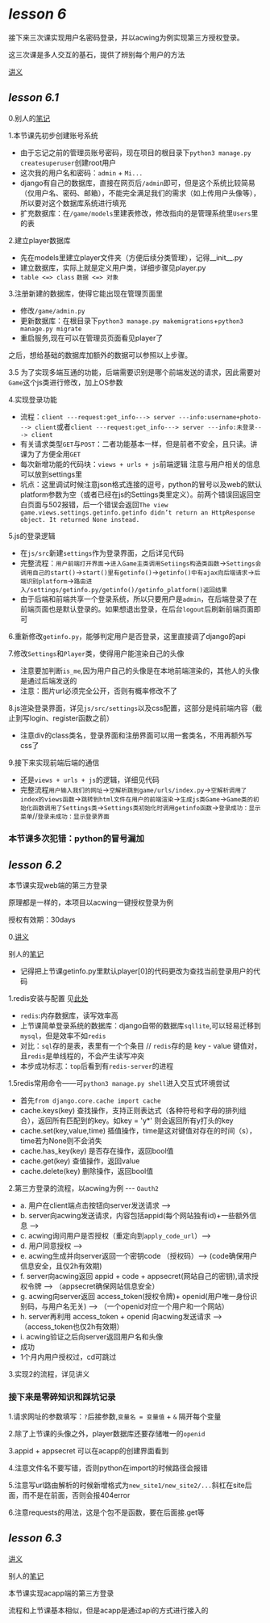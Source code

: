 #  *lesson 6*
接下来三次课实现用户名密码登录，并以acwing为例实现第三方授权登录。

这三次课是多人交互的基石，提供了辨别每个用户的方法

[讲义](https://www.acwing.com/file_system/file/content/whole/index/content/3294700/)

## *lesson 6.1*
0.别人的[笔记](https://www.acwing.com/solution/content/79314/)

1.本节课先初步创建账号系统
- 由于忘记之前的管理员账号密码，现在项目的根目录下`python3 manage.py createsuperuser`创建root用户
- 这次我的用户名和密码：`admin` + `Mi...`
- django有自己的数据库，直接在网页后`/admin`即可，但是这个系统比较简易（仅用户名、密码、邮箱），不能完全满足我们的需求（如上传用户头像等），所以要对这个数据库系统进行填充
- 扩充数据库：在`/game/models`里建表修改，修改指向的是管理系统里`Users`里的表

2.建立player数据库
- 先在models里建立player文件夹（方便后续分类管理），记得__init__.py
- 建立数据库，实际上就是定义用户类，详细步骤见player.py
- `table <=> class`  `数据 <=> 对象 ` 

3.注册新建的数据库，使得它能出现在管理页面里
- 修改`/game/admin.py`
- 更新数据库：在根目录下`python3 manage.py makemigrations`+`python3 manage.py migrate`
- 重启服务,现在可以在管理员页面看见player了

之后，想给基础的数据库加额外的数据可以参照以上步骤。

3.5 为了实现多端互通的功能，后端需要识别是哪个前端发送的请求，因此需要对`Game`这个js类进行修改，加上OS参数

4.实现登录功能
- 流程：`client ---request:get_info---> server ---info:username+photo---> client`或者`client ---request:get_info---> server ---info:未登录---> client`
- 有关请求类型`GET`与`POST`：二者功能基本一样，但是前者不安全，且只读。讲课为了方便全用`GET`
- 每次新增功能的代码块：`views + urls + js`前端逻辑   注意与用户相关的信息可以放到settings里
- 坑点：这里调试时候注意json格式连接的逗号，python的冒号以及web的默认platform参数为空（或者已经在js的Settings类里定义）。前两个错误回返回空白页面与502报错，后一个错误会返回`The view game.views.settings.getinfo.getinfo didn’t return an HttpResponse object. It returned None instead.`

5.js的登录逻辑
- 在`js/src`新建`settings`作为登录界面，之后详见代码
- 完整流程：`用户前端打开界面`->`进入Game主类调用Setiings构造类函数`->`Settings会调用自己的start()`->`start()里有getinfo()`->`getinfo()中有ajax向后端请求`->`后端识别platform`->`路由进入/settings/getinfo.py/getinfo()/getinfo_platform()返回结果`
- 由于后端和前端共享一个登录系统，所以只要用户是`admin`，在后端登录了在前端页面也是默认登录的。如果想退出登录，在后台`logout`后刷新前端页面即可

6.重新修改`getinfo.py`，能够判定用户是否登录，这里直接调了django的api

7.修改`Settings`和`Player`类，使得用户能渲染自己的头像
- 注意要加判断`is_me`,因为用户自己的头像是在本地前端渲染的，其他人的头像是通过后端发送的
- 注意：图片url必须完全公开，否则有概率修改不了

8.js渲染登录界面，详见`js/src/settings`以及css配置，这部分是纯前端内容（截止到写login、register函数之前）
- 注意div的class类名，登录界面和注册界面可以用一套类名，不用再额外写css了

9.接下来实现前端后端的通信
- 还是`views + urls + js`的逻辑，详细见代码
- 完整流程`用户输入我们的网址`->`空解析跳到game/urls/index.py`->`空解析调用了index的views函数`->`跳转到html文件在用户的前端渲染`->`生成js类Game`->`Game类的初始化函数调用了Settings类`->`Settings类初始化时调用getinfo函数`->`登录成功：显示菜单`//`登录未成功：显示登录界面`

### 本节课多次犯错：python的冒号漏加

## *lesson 6.2*
本节课实现web端的第三方登录

原理都是一样的，本项目以acwing一键授权登录为例

授权有效期：30days

0.[讲义](https://www.acwing.com/blog/content/12466/)

别人的[笔记](https://www.acwing.com/solution/content/79354/)

- 记得把上节课getinfo.py里默认player[0]的代码更改为查找当前登录用户的代码

1.redis安装与配置 见[此处](https://www.acwing.com/file_system/file/content/whole/index/content/3294700/)
- `redis`:内存数据库，读写效率高
- 上节课简单登录系统的数据库：django自带的数据库`sqllite`,可以轻易迁移到`mysql`，但是效率不如`redis`
- 对比：`sql`存的是表，表里有一个个条目   // `redis`存的是 key - value 键值对，且`redis`是单线程的，不会产生读写冲突
- 本步成功标志：`top`后看到有`redis-server`的进程

1.5redis常用命令——可`python3 manage.py shell`进入交互式环境尝试
- 首先`from django.core.cache import cache`
- cache.keys(key)  查找操作，支持正则表达式（各种符号和字母的排列组合），返回所有匹配到的key。如key = 'y*' 则会返回所有y打头的key
- cache.set(key,value,time) 插值操作，time是这对键值对存在的时间（s），time若为None则不会消失
- cache.has_key(key) 是否存在操作，返回bool值
- cache.get(key)  查值操作，返回value
- cache.delete(key) 删除操作，返回bool值

2.第三方登录的流程，以acwing为例  --- `Oauth2`
- a. 用户在client端点击按钮向server发送请求 --> 
- b. server向acwing发送请求，内容包括appid(每个网站独有id)+一些额外信息 --> 
- c. acwing询问用户是否授权（重定向到`apply_code_url`）-->
- d. 用户同意授权  -->
- e. acwing生成并向server返回一个密钥code （授权码）-->   (code确保用户信息安全，且仅2h有效期)
- f. server向acwing返回 appid + code + appsecret(网站自己的密钥),请求授权令牌 -->  （appsecret确保网站信息安全）
- g. acwing向server返回 access_token(授权令牌)+ openid(用户唯一身份识别码，与用户名无关) -->      （一个openid对应一个用户和一个网站）
- h. server再利用 access_token + openid 向acwing发送请求  -->   （access_token也仅2h有效期）
- i. acwing验证之后向server返回用户名和头像
- 成功
- 1个月内用户授权过，cd可跳过

3.实现2的流程，详见讲义

### 接下来是零碎知识和踩坑记录
1.请求网址的参数填写：`?`后接参数,`变量名 = 变量值` + `&` 隔开每个变量

2.除了上节课的头像之外，player数据库还要存储唯一的`openid`

3.appid + appsecret 可以在acapp的创建界面看到

4.注意文件名不要写错，否则python在import的时候路径会报错

5.注意写url路由解析的时候新增格式为`new_site1/new_site2/...`斜杠在site后面，而不是在前面，否则会报404error

6.注意requests的用法，这是个包不是函数，要在后面接.get等

## *lesson 6.3*
[讲义](https://www.acwing.com/blog/content/12467/)

别人的[笔记](https://www.acwing.com/solution/content/79365/)

本节课实现acapp端的第三方登录

流程和上节课基本相似，但是acapp是通过api的方式进行接入的